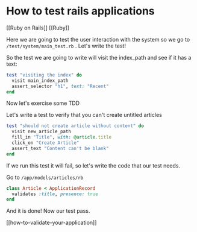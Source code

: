 # How to test rails applications

 [[Ruby on Rails]] [[Ruby]]

Here we are going to test the user interaction with the system so we go to `/test/system/main_test.rb` .  Let's write the test!

So the test we are going to write will visit the index_path and see if it has a text:

```ruby
test "visiting the index" do
  visit main_index_path
  assert_selector "h1", text: "Recent"
end
```

Now let's exercise some TDD

Let's write a test to verify  that you can't create untitled articles

```ruby
test "should not create article without content" do
  visit new_article_path
  fill_in "Title", with: @article.title
  click_on "Create Article"
  assert_text "Content can't be blank"
end
```

If we run this test it will fail, so let's write the code that our test needs.

Go to `/app/models/articles/rb`

```ruby
class Article < ApplicationRecord
  validates :title, presence: true
end
```

And it is done! Now our test pass.

[[how-to-validate-your-application]]
